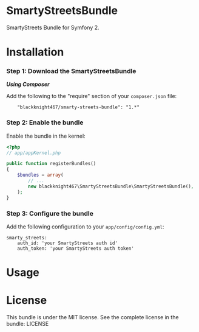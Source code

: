 SmartyStreetsBundle
===================

SmartyStreets Bundle for Symfony 2.

Installation
============

### Step 1: Download the SmartyStreetsBundle

***Using Composer***

Add the following to the "require" section of your `composer.json` file:

```
    "blackknight467/smarty-streets-bundle": "1.*"
```

### Step 2: Enable the bundle

Enable the bundle in the kernel:

```php
<?php
// app/appKernel.php

public function registerBundles()
{
    $bundles = array(
        // ...
        new blackknight467\SmartyStreetsBundle\SmartyStreetsBundle(),
    );
}
```

### Step 3: Configure the bundle

Add the following configuration to your `app/config/config.yml`:
                                        
```
smarty_streets:
    auth_id: 'your SmartyStreets auth id'
    auth_token: 'your SmartyStreets auth token'
```

Usage
=====



License
=======
This bundle is under the MIT license. See the complete license in the bundle:
    LICENSE